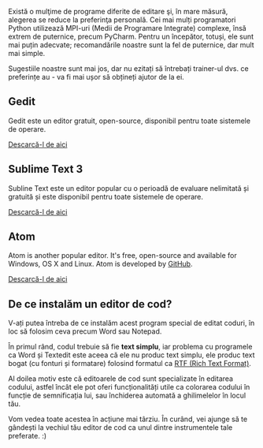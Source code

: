 Există o mulţime de programe diferite de editare şi, în mare măsură, alegerea se reduce la preferinţa personală. Cei mai mulți programatori Python utilizează MPI-uri (Medii de Programare Integrate) complexe, însă extrem de puternice, precum PyCharm. Pentru un începător, totuși, ele sunt mai puțin adecvate; recomandările noastre sunt la fel de puternice, dar mult mai simple.

Sugestiile noastre sunt mai jos, dar nu ezitați să întrebați trainer-ul dvs. ce preferințe au - va fi mai ușor să obțineți ajutor de la ei.

## Gedit

Gedit este un editor gratuit, open-source, disponibil pentru toate sistemele de operare.

[Descarcă-l de aici](https://wiki.gnome.org/Apps/Gedit#Download)

## Sublime Text 3

Subline Text este un editor popular cu o perioadă de evaluare nelimitată și gratuită și este disponibil pentru toate sistemele de operare.

[Descarcă-l de aici](https://www.sublimetext.com/3)

## Atom

Atom is another popular editor. It's free, open-source and available for Windows, OS X and Linux. Atom is developed by [GitHub](https://github.com/).

[Descarcă-l de aici](https://atom.io/)

## De ce instalăm un editor de cod?

V-ați putea întreba de ce instalăm acest program special de editat coduri, în loc să folosim ceva precum Word sau Notepad.

În primul rând, codul trebuie să fie **text simplu**, iar problema cu programele ca Word și Textedit este aceea că ele nu produc text simplu, ele produc text bogat (cu fonturi și formatare) folosind formatul ca [RTF (Rich Text Format)](https://en.wikipedia.org/wiki/Rich_Text_Format).

Al doilea motiv este că editoarele de cod sunt specializate în editarea codului, astfel încât ele pot oferi funcționalități utile ca colorarea codului în funcție de semnificația lui, sau închiderea automată a ghilimelelor în locul tău.

Vom vedea toate acestea în acțiune mai târziu. În curând, vei ajunge să te gândești la vechiul tău editor de cod ca unul dintre instrumentele tale preferate. :)